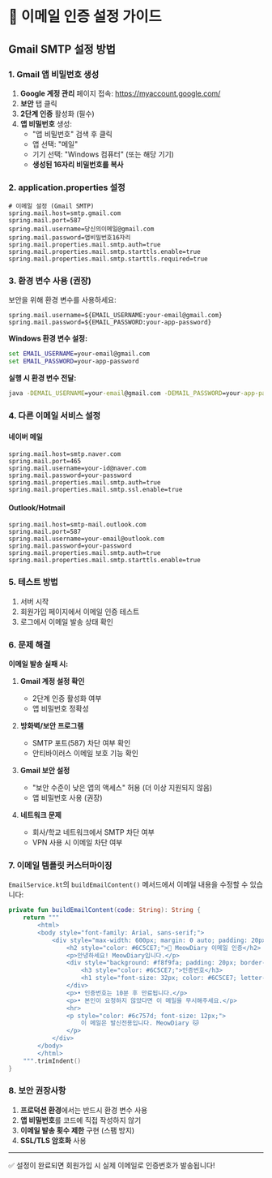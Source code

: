 # 📧 이메일 인증 설정 가이드

## Gmail SMTP 설정 방법

### 1. Gmail 앱 비밀번호 생성

1. **Google 계정 관리** 페이지 접속: https://myaccount.google.com/
2. **보안** 탭 클릭
3. **2단계 인증** 활성화 (필수)
4. **앱 비밀번호** 생성:
   - "앱 비밀번호" 검색 후 클릭
   - 앱 선택: "메일"
   - 기기 선택: "Windows 컴퓨터" (또는 해당 기기)
   - **생성된 16자리 비밀번호를 복사**

### 2. application.properties 설정

```properties
# 이메일 설정 (Gmail SMTP)
spring.mail.host=smtp.gmail.com
spring.mail.port=587
spring.mail.username=당신의이메일@gmail.com
spring.mail.password=앱비밀번호16자리
spring.mail.properties.mail.smtp.auth=true
spring.mail.properties.mail.smtp.starttls.enable=true
spring.mail.properties.mail.smtp.starttls.required=true
```

### 3. 환경 변수 사용 (권장)

보안을 위해 환경 변수를 사용하세요:

```properties
spring.mail.username=${EMAIL_USERNAME:your-email@gmail.com}
spring.mail.password=${EMAIL_PASSWORD:your-app-password}
```

**Windows 환경 변수 설정:**

```cmd
set EMAIL_USERNAME=your-email@gmail.com
set EMAIL_PASSWORD=your-app-password
```

**실행 시 환경 변수 전달:**

```cmd
java -DEMAIL_USERNAME=your-email@gmail.com -DEMAIL_PASSWORD=your-app-password -jar app.jar
```

### 4. 다른 이메일 서비스 설정

#### 네이버 메일

```properties
spring.mail.host=smtp.naver.com
spring.mail.port=465
spring.mail.username=your-id@naver.com
spring.mail.password=your-password
spring.mail.properties.mail.smtp.auth=true
spring.mail.properties.mail.smtp.ssl.enable=true
```

#### Outlook/Hotmail

```properties
spring.mail.host=smtp-mail.outlook.com
spring.mail.port=587
spring.mail.username=your-email@outlook.com
spring.mail.password=your-password
spring.mail.properties.mail.smtp.auth=true
spring.mail.properties.mail.smtp.starttls.enable=true
```

### 5. 테스트 방법

1. 서버 시작
2. 회원가입 페이지에서 이메일 인증 테스트
3. 로그에서 이메일 발송 상태 확인

### 6. 문제 해결

**이메일 발송 실패 시:**

1. **Gmail 계정 설정 확인**

   - 2단계 인증 활성화 여부
   - 앱 비밀번호 정확성

2. **방화벽/보안 프로그램**

   - SMTP 포트(587) 차단 여부 확인
   - 안티바이러스 이메일 보호 기능 확인

3. **Gmail 보안 설정**

   - "보안 수준이 낮은 앱의 액세스" 허용 (더 이상 지원되지 않음)
   - 앱 비밀번호 사용 (권장)

4. **네트워크 문제**
   - 회사/학교 네트워크에서 SMTP 차단 여부
   - VPN 사용 시 이메일 차단 여부

### 7. 이메일 템플릿 커스터마이징

`EmailService.kt`의 `buildEmailContent()` 메서드에서 이메일 내용을 수정할 수 있습니다:

```kotlin
private fun buildEmailContent(code: String): String {
    return """
        <html>
        <body style="font-family: Arial, sans-serif;">
            <div style="max-width: 600px; margin: 0 auto; padding: 20px;">
                <h2 style="color: #6C5CE7;">🐾 MeowDiary 이메일 인증</h2>
                <p>안녕하세요! MeowDiary입니다.</p>
                <div style="background: #f8f9fa; padding: 20px; border-radius: 8px; text-align: center;">
                    <h3 style="color: #6C5CE7;">인증번호</h3>
                    <h1 style="font-size: 32px; color: #6C5CE7; letter-spacing: 5px;">$code</h1>
                </div>
                <p>• 인증번호는 10분 후 만료됩니다.</p>
                <p>• 본인이 요청하지 않았다면 이 메일을 무시해주세요.</p>
                <hr>
                <p style="color: #6c757d; font-size: 12px;">
                    이 메일은 발신전용입니다. MeowDiary 🐱
                </p>
            </div>
        </body>
        </html>
    """.trimIndent()
}
```

### 8. 보안 권장사항

1. **프로덕션 환경**에서는 반드시 환경 변수 사용
2. **앱 비밀번호**를 코드에 직접 작성하지 않기
3. **이메일 발송 횟수 제한** 구현 (스팸 방지)
4. **SSL/TLS 암호화** 사용

---

✅ 설정이 완료되면 회원가입 시 실제 이메일로 인증번호가 발송됩니다!
